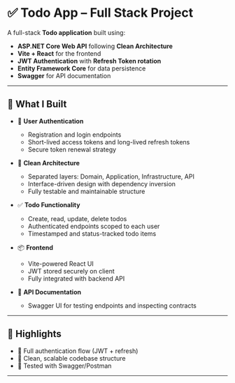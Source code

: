 # ✅ Todo App – Full Stack Project

A full-stack **Todo application** built using:

- **ASP.NET Core Web API** following **Clean Architecture**
- **Vite + React** for the frontend
- **JWT Authentication** with **Refresh Token rotation**
- **Entity Framework Core** for data persistence
- **Swagger** for API documentation

---

## 🧠 What I Built

- 👤 **User Authentication**

  - Registration and login endpoints
  - Short-lived access tokens and long-lived refresh tokens
  - Secure token renewal strategy

- 🧱 **Clean Architecture**

  - Separated layers: Domain, Application, Infrastructure, API
  - Interface-driven design with dependency inversion
  - Fully testable and maintainable structure

- ✅ **Todo Functionality**

  - Create, read, update, delete todos
  - Authenticated endpoints scoped to each user
  - Timestamped and status-tracked todo items

- 📦 **Frontend**

  - Vite-powered React UI
  - JWT stored securely on client
  - Fully integrated with backend API

- 📄 **API Documentation**
  - Swagger UI for testing endpoints and inspecting contracts

---

## 🚀 Highlights

- 🔐 Full authentication flow (JWT + refresh)
- 🧼 Clean, scalable codebase structure
- 🧪 Tested with Swagger/Postman

---
